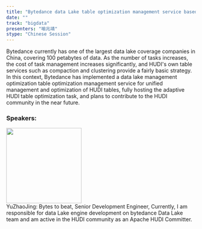 ```yaml
---
title: "Bytedance data Lake table optimization management service based on Apache HUDI"
date: "" 
track: "bigdata"
presenters: "喻兆靖"
stype: "Chinese Session"
---
```

Bytedance currently has one of the largest data lake coverage companies in China, covering 100 petabytes of data.
As the number of tasks increases, the cost of task management increases significantly, and HUDI's own table services such as compaction and clustering provide a fairly basic strategy.
In this context, Bytedance has implemented a data lake management optimization table optimization management service for unified management and optimization of HUDI tables, fully hosting the adaptive HUDI table optimization task, and plans to contribute to the HUDI community in the near future.
 ### Speakers: 
 <img src="images/speaker/1213.png" width="200" /><br>YuZhaoJing: Bytes to beat, Senior Development Engineer, Currently, I am responsible for data Lake engine development on bytedance Data Lake team and am active in the HUDI community as an Apache HUDI Committer.
 